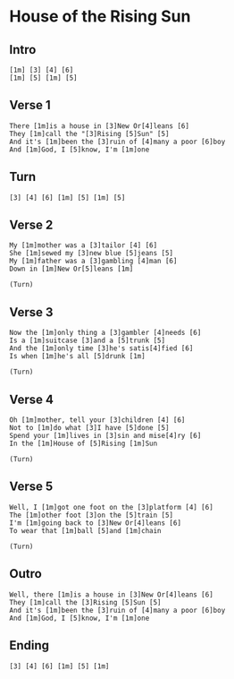 # House of the Rising Sun

## Intro

```chopro
[1m] [3] [4] [6]
[1m] [5] [1m] [5]
```

## Verse 1

```chopro
There [1m]is a house in [3]New Or[4]leans [6]
They [1m]call the "[3]Rising [5]Sun" [5]
And it's [1m]been the [3]ruin of [4]many a poor [6]boy
And [1m]God, I [5]know, I'm [1m]one
```

## Turn

```chopro
[3] [4] [6] [1m] [5] [1m] [5]
```

## Verse 2

```chopro
My [1m]mother was a [3]tailor [4] [6]
She [1m]sewed my [3]new blue [5]jeans [5]
My [1m]father was a [3]gambling [4]man [6]
Down in [1m]New Or[5]leans [1m]

(Turn)
```

## Verse 3

```chopro
Now the [1m]only thing a [3]gambler [4]needs [6]
Is a [1m]suitcase [3]and a [5]trunk [5]
And the [1m]only time [3]he's satis[4]fied [6]
Is when [1m]he's all [5]drunk [1m]

(Turn)
```

## Verse 4

```chopro
Oh [1m]mother, tell your [3]children [4] [6]
Not to [1m]do what [3]I have [5]done [5]
Spend your [1m]lives in [3]sin and mise[4]ry [6]
In the [1m]House of [5]Rising [1m]Sun

(Turn)
```

## Verse 5

```chopro
Well, I [1m]got one foot on the [3]platform [4] [6]
The [1m]other foot [3]on the [5]train [5]
I'm [1m]going back to [3]New Or[4]leans [6]
To wear that [1m]ball [5]and [1m]chain

(Turn)
```

## Outro

```chopro
Well, there [1m]is a house in [3]New Or[4]leans [6]
They [1m]call the [3]Rising [5]Sun [5]
And it's [1m]been the [3]ruin of [4]many a poor [6]boy
And [1m]God, I [5]know, I'm [1m]one
```

## Ending

```chopro
[3] [4] [6] [1m] [5] [1m]
```

